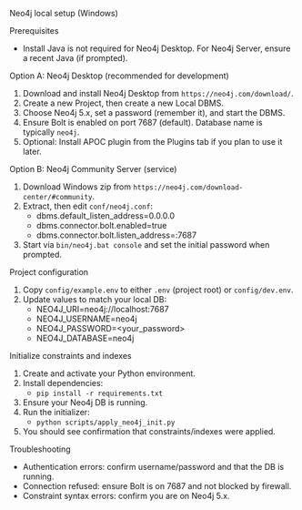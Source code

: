 Neo4j local setup (Windows)

Prerequisites
- Install Java is not required for Neo4j Desktop. For Neo4j Server, ensure a recent Java (if prompted).

Option A: Neo4j Desktop (recommended for development)
1) Download and install Neo4j Desktop from `https://neo4j.com/download/`.
2) Create a new Project, then create a new Local DBMS.
3) Choose Neo4j 5.x, set a password (remember it), and start the DBMS.
4) Ensure Bolt is enabled on port 7687 (default). Database name is typically `neo4j`.
5) Optional: Install APOC plugin from the Plugins tab if you plan to use it later.

Option B: Neo4j Community Server (service)
1) Download Windows zip from `https://neo4j.com/download-center/#community`.
2) Extract, then edit `conf/neo4j.conf`:
   - dbms.default_listen_address=0.0.0.0
   - dbms.connector.bolt.enabled=true
   - dbms.connector.bolt.listen_address=:7687
3) Start via `bin/neo4j.bat console` and set the initial password when prompted.

Project configuration
1) Copy `config/example.env` to either `.env` (project root) or `config/dev.env`.
2) Update values to match your local DB:
   - NEO4J_URI=neo4j://localhost:7687
   - NEO4J_USERNAME=neo4j
   - NEO4J_PASSWORD=<your_password>
   - NEO4J_DATABASE=neo4j

Initialize constraints and indexes
1) Create and activate your Python environment.
2) Install dependencies:
   - `pip install -r requirements.txt`
3) Ensure your Neo4j DB is running.
4) Run the initializer:
   - `python scripts/apply_neo4j_init.py`
5) You should see confirmation that constraints/indexes were applied.

Troubleshooting
- Authentication errors: confirm username/password and that the DB is running.
- Connection refused: ensure Bolt is on 7687 and not blocked by firewall.
- Constraint syntax errors: confirm you are on Neo4j 5.x.


